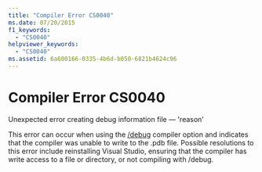 ```yaml
---
title: "Compiler Error CS0040"
ms.date: 07/20/2015
f1_keywords: 
  - "CS0040"
helpviewer_keywords: 
  - "CS0040"
ms.assetid: 6a600166-0335-4b6d-b050-6821b4624c96
---
```

# Compiler Error CS0040
Unexpected error creating debug information file — 'reason'  
  
 This error can occur when using the [/debug](../../csharp/language-reference/compiler-options/debug-compiler-option.md) compiler option and indicates that the compiler was unable to write to the .pdb file. Possible resolutions to this error include reinstalling Visual Studio, ensuring that the compiler has write access to a file or directory, or not compiling with /debug.
